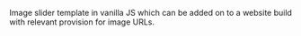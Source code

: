 Image slider template in vanilla JS which can be added on to a website build with relevant provision for image URLs.
